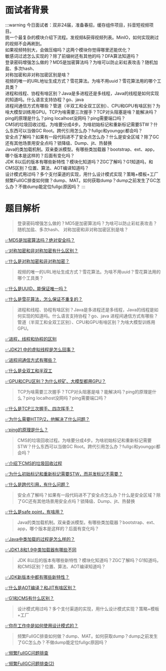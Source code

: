 # 面试者背景

:::warning
今日面试者：双非24届，准备春招，缓存组件项目，抖音短视频项目。<br />挑一个最复杂的模块介绍下流程。发视频&获得视频列表。MinIO，如何实现刷过的视频不会再刷到。<br />如果视频特别大，会做压缩吗？这两个模块你觉得哪里还能优化？<br />敏感词过滤怎么实现的？除了前缀树还有其他的吗？DFA算法知道吗？<br />登录密码增强怎么做的？MD5是加密算法吗？为啥可以防止彩虹表攻击？随机加盐、多次hash、<br />对称加密和非对称加密区别是啥？<br />视频的唯一的URL地址生成方式？雪花算法。为啥不用uuid？雪花算法用的哪个工具类？<br />进程和线程、协程有啥区别？Java是多进程还是多线程，Java的线程是如何实现的知道吗。什么语言支持协程？go、java<br />进程间通信方式有哪些？管道（半双工和全双工区别）、CPU和GPU有啥区别？为啥大模型训练用GPU。TCP为啥需要三次握手？TCP对头阻塞是啥？能解决吗？ping的原理是什么？ping localhost没网吗？ping需要端口吗？<br />CMS的垃圾回收过程。为啥要分成4步。为啥初始标记和重新标记需要STW？什么东西可以当做GC Root。跨代引用怎么办？fullgc和younggc都会吗？<br />安全点了解吗？如果有一段代码进不了安全点怎么办？什么是安全区域？除了GC还有其他场景用安全点吗？锁降级、Dump、jit、热替换<br />Java的类加载机制。双亲委派模型。有哪些类加载器？bootstrap、ext、app，哪个版本是这样的？后面有变化吗？<br />JDK 8以后的版本有哪些新特性？模块化知道吗？ZGC了解吗？G1知道吗，和CMS区别？位置、算法、AOT编译知道吗？<br />设计模式用过吗？多个支付渠道的实现，用什么设计模式实现？策略+模板+工厂<br />频繁FullGC排查如何做？dump、MAT。如何获取dump？dump之前发生了GC怎么办？不做dump能定位fullgc原因吗？
:::
# 题目解析

> 登录密码增强怎么做的？MD5是加密算法吗？为啥可以防止彩虹表攻击？随机加盐、多次hash、
> 对称加密和非对称加密区别是啥？


[✅MD5是加密算法吗？绝对安全吗？](https://www.yuque.com/hollis666/fo22bm/nmo3mutxsll6ch8s?view=doc_embed)

[✅对称加密和非对称加密有什么区别？](https://www.yuque.com/hollis666/fo22bm/reb5c7?view=doc_embed)

[✅什么是对称加密和非对称加密？](https://www.yuque.com/hollis666/fo22bm/oq72da9rrpyt34g8?view=doc_embed)
> 视频的唯一的URL地址生成方式？雪花算法。为啥不用uuid？雪花算法用的哪个工具类？


[✅什么是UUID，能保证唯一吗？](https://www.yuque.com/hollis666/fo22bm/pi2zfc9ykug141im?view=doc_embed)

[✅什么是雪花算法，怎么保证不重复的？](https://www.yuque.com/hollis666/fo22bm/rsocc4sd7v9i0pvc?view=doc_embed)


> 进程和线程、协程有啥区别？Java是多进程还是多线程，Java的线程是如何实现的知道吗。什么语言支持协程？go、java
> 进程间通信方式有哪些？管道（半双工和全双工区别）、CPU和GPU有啥区别？为啥大模型训练用GPU。


[✅进程，线程和协程的区别](https://www.yuque.com/hollis666/fo22bm/gnieul?view=doc_embed)

[✅JDK21 中的虚拟线程是怎么回事？](https://www.yuque.com/hollis666/fo22bm/ac1a0q?view=doc_embed)

[✅进程间通信方式有哪些？](https://www.yuque.com/hollis666/fo22bm/yrgn3o0q1t1t0ph8?view=doc_embed)

[✅什么是全双工和半双工](https://www.yuque.com/hollis666/fo22bm/mnq17i?view=doc_embed)

[✅GPU和CPU区别？为什么挖矿、大模型都用GPU？](https://www.yuque.com/hollis666/fo22bm/dgu1mwxhton2npoi?view=doc_embed)


> TCP为啥需要三次握手？TCP对头阻塞是啥？能解决吗？ping的原理是什么？ping localhost没网吗？ping需要端口吗？


[✅什么是TCP三次握手、四次挥手？](https://www.yuque.com/hollis666/fo22bm/gbsihwp8q22wc3cn?view=doc_embed)

[✅为什么需要HTTP/2，他解决了什么问题？](https://www.yuque.com/hollis666/fo22bm/hiqe1d?view=doc_embed)

[✅ping的原理是什么？](https://www.yuque.com/hollis666/fo22bm/ivry7a?view=doc_embed)

> CMS的垃圾回收过程。为啥要分成4步。为啥初始标记和重新标记需要STW？什么东西可以当做GC Root。跨代引用怎么办？fullgc和younggc都会吗？


[✅介绍下CMS的垃圾回收过程](https://www.yuque.com/hollis666/fo22bm/lh75qbvh58o6xv8s?view=doc_embed)

[✅为什么初始标记和重新标记需要STW，而并发标记不需要？](https://www.yuque.com/hollis666/fo22bm/acz9pk5h7waamrbe?view=doc_embed)

[✅什么是跨代引用，有什么问题？](https://www.yuque.com/hollis666/fo22bm/efipfg3pgg4puux2?view=doc_embed)

> 安全点了解吗？如果有一段代码进不了安全点怎么办？什么是安全区域？除了GC还有其他场景用安全点吗？锁降级、Dump、jit、热替换


[✅什么是safe point，有啥用？](https://www.yuque.com/hollis666/fo22bm/rpclpg5ag63bkyyq?view=doc_embed)

> Java的类加载机制。双亲委派模型。有哪些类加载器？bootstrap、ext、app，哪个版本是这样的？后面有变化吗？


[✅Java中类加载的过程是怎么样的？](https://www.yuque.com/hollis666/fo22bm/tuikxhaa2urq32ds?view=doc_embed)

[✅JDK1.8和1.9中类加载器有哪些不同](https://www.yuque.com/hollis666/fo22bm/mla5wg5f3xwifa1d?view=doc_embed)


> JDK 8以后的版本有哪些新特性？模块化知道吗？ZGC了解吗？G1知道吗，和CMS区别？位置、算法、AOT编译知道吗？


[✅JDK新版本中都有哪些新特性？](https://www.yuque.com/hollis666/fo22bm/htgm9p3vbpx85p6n?view=doc_embed)

[✅什么是AOT编译？和JIT有啥区别？](https://www.yuque.com/hollis666/fo22bm/cy5i6guhszisviks?view=doc_embed)

[✅G1和CMS有什么区别？](https://www.yuque.com/hollis666/fo22bm/gkhirkk70lc2zz8z?view=doc_embed)


> 设计模式用过吗？多个支付渠道的实现，用什么设计模式实现？策略+模板+工厂


[✅你在工作中是如何使用设计模式的？](https://www.yuque.com/hollis666/fo22bm/kzq0dwtbtgps9oe1?view=doc_embed)


> 频繁FullGC排查如何做？dump、MAT。如何获取dump？dump之前发生了GC怎么办？不做dump能定位fullgc原因吗？


[✅频繁FullGC问题排查](https://www.yuque.com/hollis666/fo22bm/iocmzc?view=doc_embed)

[✅频繁FullGC问题排查(2)](https://www.yuque.com/hollis666/fo22bm/zpkzwgx4o9g89s8x?view=doc_embed)


